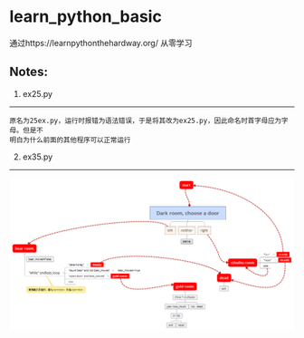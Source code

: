 # learn_python_basic
通过https://learnpythonthehardway.org/ 从零学习


## Notes:
1. ex25.py
------------------
    原名为25ex.py，运行时报错为语法错误，于是将其改为ex25.py，因此命名时首字母应为字母。但是不     
    明白为什么前面的其他程序可以正常运行

2. ex35.py
-----------------
![Map of the game](https://github.com/LiuJLin/learn_python_basic/blob/master/MakeChoice_ex35.png?raw=true)    
